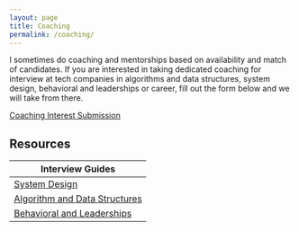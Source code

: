 ```yaml
---
layout: page
title: Coaching
permalink: /coaching/
---
```

I sometimes do coaching and mentorships based on availability and match of candidates. If you are interested in taking dedicated coaching for interview at tech companies in algorithms and data structures, system design, behavioral and leaderships or career, fill out the form below and we will take from there. 

<a href="https://coaching.engineeringwithprabin.com" target="_blank">Coaching Interest Submission</a>

## Resources

| Interview Guides   | 
| -------- | 
| [System Design](./system-design) | 
| [Algorithm and Data Structures](./algorithm-data-structures) |
| [Behavioral and Leaderships](./behavioral-leaderships) |


